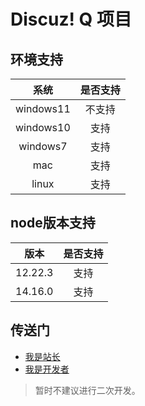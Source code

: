 # Discuz! Q 项目

## 环境支持
| 系统 | 是否支持 |
| :-: | :-: |
| windows11 | 不支持 |
| windows10 | 支持 |
| windows7 | 支持 |
| mac | 支持 |
| linux | 支持 |

## node版本支持
| 版本 | 是否支持 |
| :-: | :-: |
| 12.22.3 | 支持 |
| 14.16.0 | 支持 |

## 传送门
- [我是站长](./docs/user.md)
- [我是开发者](./docs/developer.md)

> 暂时不建议进行二次开发。